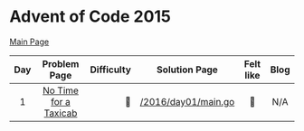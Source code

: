 # Advent of Code 2015

[Main Page](https://adventofcode.com/2015)

| Day |                         Problem Page                         | Difficulty |               Solution Page                | Felt like | Blog |
| :---: |:------------------------------------------------------------:| ---: |:------------------------------------------:|:---------:| :---: |
| 1 | [No Time for a Taxicab](https://adventofcode.com/2016/day/1) | :star2: | [/2016/day01/main.go](/2016/day01/main.go) |  :cake:   | N/A |
